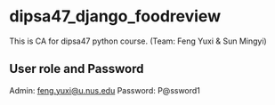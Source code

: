 # dipsa47_django_foodreview
This is CA for dipsa47 python course. (Team: Feng Yuxi &amp; Sun Mingyi)

## User role and Password
Admin: feng.yuxi@u.nus.edu Password: P@ssword1
